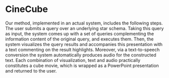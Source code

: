 CineCube
=================================
Our method, implemented in an actual system, includes the following steps. The user submits a query over an underlying star schema. Taking this query as input, the system comes up with a set of queries complementing the information content of the original query, and executes them. Then, the system visualizes the query results and accompanies this presentation with a text commenting on the result highlights. Moreover, via a text-to-speech conversion the system automatically produces audio for the constructed text. Each combination of visualization, text and audio practically constitutes a cube movie, which is wrapped as a PowerPoint presentation and returned to the user. 
